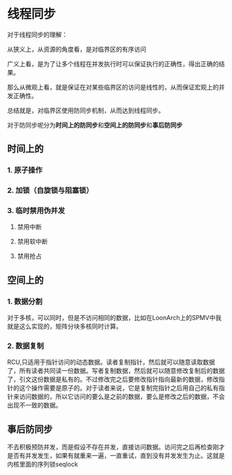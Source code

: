 # 线程同步

对于线程同步的理解：

从狭义上，从资源的角度看，是对临界区的有序访问

广义上看，是为了让多个线程在并发执行时可以保证执行的正确性，得出正确的结果。

那么从微观上看，就是保证在对某些临界区的访问是线性的，从而保证宏观上的并发正确性。

总结就是，对临界区使用防同步机制，从而达到线程同步。

对于防同步呢分为**时间上的防同步**和**空间上的防同步**和**事后防同步**

## 时间上的

### 1. 原子操作

### 2. 加锁（自旋锁与阻塞锁）

### 3. 临时禁用伪并发

1. 禁用中断

2. 禁用软中断

3. 禁用抢占

## 空间上的

### 1. 数据分割

对于多核，可以同时，但是不访问相同的数据，比如在LoonArch上的SPMV中我就是这么实现的，矩阵分块多核同时计算。

### 2. 数据复制

RCU,只适用于指针访问的动态数据。读者复制指针，然后就可以随意读取数据了，所有读者共同读一份数据。写者复制数据，然后就可以随意修改复制后的数据了，引文这份数据是私有的。不过修改完之后要修改指针指向最新的数据，修改指针的这个操作需要是原子的。对于读者来说，它是复制完指针之后用自己的私有指针来访问数据的，所以它访问的要么是之前的数据，要么是修改之后的数据，不会出现不一致的数据。

## 事后防同步

不去积极预防并发，而是假设不存在并发，直接访问数据。访问完之后再检查刚才是否有并发发生，如果有就重来一遍，一直重试，直到没有并发发生为止。这就是内核里面的序列锁seqlock
